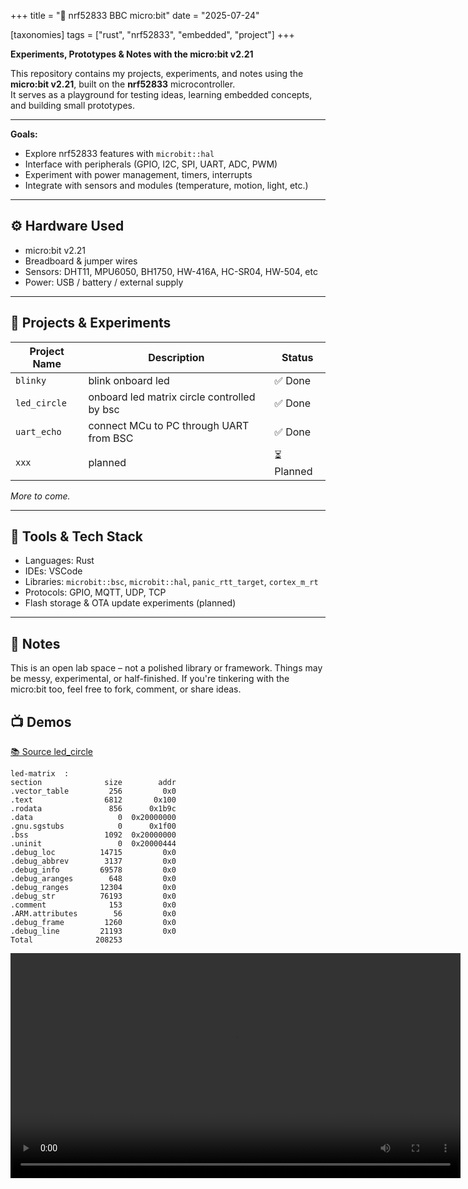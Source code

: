 +++
title = "🧪 nrf52833 BBC micro:bit"
date = "2025-07-24"

[taxonomies]
tags = ["rust", "nrf52833", "embedded", "project"]
+++

**Experiments, Prototypes & Notes with the micro:bit v2.21**

This repository contains my projects, experiments, and notes using the **micro:bit v2.21**, built on the **nrf52833** microcontroller.  
It serves as a playground for testing ideas, learning embedded concepts, and building small prototypes.

<!-- more -->
---


**Goals:**

* Explore nrf52833 features with `microbit::hal`
* Interface with peripherals (GPIO, I2C, SPI, UART, ADC, PWM)
* Experiment with power management, timers, interrupts
* Integrate with sensors and modules (temperature, motion, light, etc.)

---

## ⚙️ Hardware Used

* micro:bit v2.21
* Breadboard & jumper wires
* Sensors: DHT11, MPU6050, BH1750, HW-416A, HC-SR04, HW-504, etc
* Power: USB / battery / external supply 

---

## 🧩 Projects & Experiments

| Project Name            | Description                         | Status         |
| ----------------------- | ----------------------------------- | -------------- |
| `blinky`  | blink onboard led           | ✅ Done         |
| `led_circle`  | onboard led matrix circle controlled by bsc           | ✅ Done         |
| `uart_echo`  | connect MCu to PC through UART from BSC           | ✅ Done         |
| `xxx`             | planned | ⏳ Planned       |


*More to come.*

---

## 🔧 Tools & Tech Stack

* Languages:  Rust
* IDEs: VSCode
* Libraries: `microbit::bsc`, `microbit::hal`, `panic_rtt_target`, `cortex_m_rt`
* Protocols: GPIO, MQTT, UDP, TCP
* Flash storage & OTA update experiments (planned)

---


## 📎 Notes

This is an open lab space – not a polished library or framework. Things may be messy, experimental, or half-finished.
If you're tinkering with the micro:bit too, feel free to fork, comment, or share ideas.


## 📺 Demos

[📚 Source led_circle](https://github.com/maltsev-dev/microbit_rust/blob/master/src/led_matrix.rs)  
```linker
led-matrix  :
section              size        addr
.vector_table         256         0x0
.text                6812       0x100
.rodata               856      0x1b9c
.data                   0  0x20000000
.gnu.sgstubs            0      0x1f00
.bss                 1092  0x20000000
.uninit                 0  0x20000444
.debug_loc          14715         0x0
.debug_abbrev        3137         0x0
.debug_info         69578         0x0
.debug_aranges        648         0x0
.debug_ranges       12304         0x0
.debug_str          76193         0x0
.comment              153         0x0
.ARM.attributes        56         0x0
.debug_frame         1260         0x0
.debug_line         21193         0x0
Total              208253
```
<video controls width="720">  
<source src="/media/nrf53833/led_circle.webm" type="video/webm" />  
</video>  